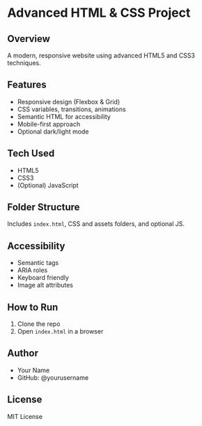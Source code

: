 # Advanced HTML & CSS Project

## Overview
A modern, responsive website using advanced HTML5 and CSS3 techniques.

## Features
- Responsive design (Flexbox & Grid)
- CSS variables, transitions, animations
- Semantic HTML for accessibility
- Mobile-first approach
- Optional dark/light mode

## Tech Used
- HTML5
- CSS3
- (Optional) JavaScript

## Folder Structure
Includes `index.html`, CSS and assets folders, and optional JS.

## Accessibility
- Semantic tags
- ARIA roles
- Keyboard friendly
- Image alt attributes

## How to Run
1. Clone the repo  
2. Open `index.html` in a browser

## Author
- Your Name  
- GitHub: @yourusername

## License
MIT License
